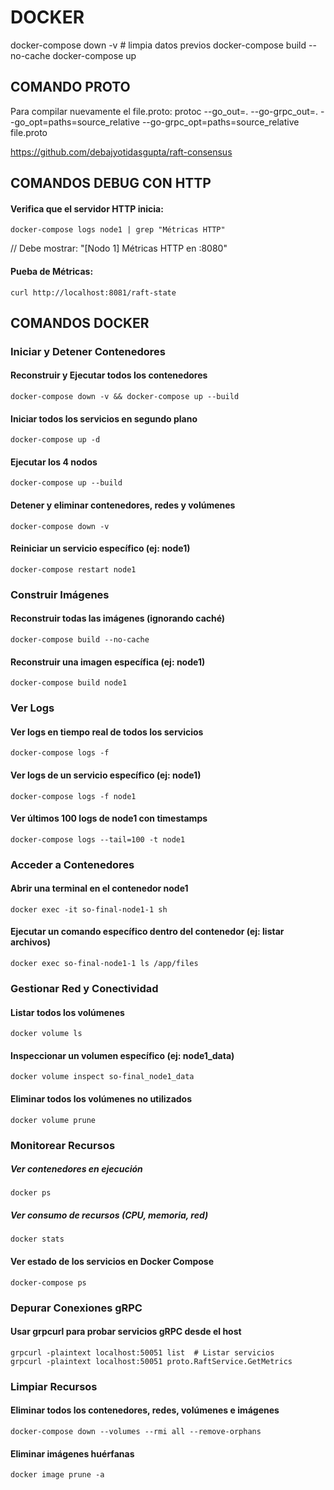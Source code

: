 # DOCKER
docker-compose down -v        # limpia datos previos
docker-compose build --no-cache
docker-compose up



## COMANDO PROTO
Para compilar nuevamente el file.proto:
protoc --go_out=. --go-grpc_out=.     --go_opt=paths=source_relative     --go-grpc_opt=paths=source_relative     file.proto



https://github.com/debajyotidasgupta/raft-consensus


## COMANDOS DEBUG CON HTTP
#### Verifica que el servidor HTTP inicia:
    docker-compose logs node1 | grep "Métricas HTTP"
// Debe mostrar: "[Nodo 1] Métricas HTTP en :8080"

#### Pueba de Métricas:
    curl http://localhost:8081/raft-state


## COMANDOS DOCKER
### Iniciar y Detener Contenedores
#### Reconstruir y Ejecutar todos los contenedores
    docker-compose down -v && docker-compose up --build

#### Iniciar todos los servicios en segundo plano
    docker-compose up -d

#### Ejecutar los 4 nodos
    docker-compose up --build

#### Detener y eliminar contenedores, redes y volúmenes
    docker-compose down -v

#### Reiniciar un servicio específico (ej: node1)
    docker-compose restart node1


### Construir Imágenes
#### Reconstruir todas las imágenes (ignorando caché)
    docker-compose build --no-cache

#### Reconstruir una imagen específica (ej: node1)
    docker-compose build node1

### Ver Logs

#### Ver logs en tiempo real de todos los servicios
    docker-compose logs -f

#### Ver logs de un servicio específico (ej: node1)
    docker-compose logs -f node1

#### Ver últimos 100 logs de node1 con timestamps
    docker-compose logs --tail=100 -t node1

### Acceder a Contenedores

#### Abrir una terminal en el contenedor node1
    docker exec -it so-final-node1-1 sh

#### Ejecutar un comando específico dentro del contenedor (ej: listar archivos)
    docker exec so-final-node1-1 ls /app/files

### Gestionar Red y Conectividad

#### Listar todos los volúmenes
    docker volume ls

#### Inspeccionar un volumen específico (ej: node1_data)
    docker volume inspect so-final_node1_data

#### Eliminar todos los volúmenes no utilizados
    docker volume prune

### Monitorear Recursos

##### Ver contenedores en ejecución
    docker ps

##### Ver consumo de recursos (CPU, memoria, red)
    docker stats

#### Ver estado de los servicios en Docker Compose
    docker-compose ps

### Depurar Conexiones gRPC

#### Usar grpcurl para probar servicios gRPC desde el host
    grpcurl -plaintext localhost:50051 list  # Listar servicios
    grpcurl -plaintext localhost:50051 proto.RaftService.GetMetrics

### Limpiar Recursos

#### Eliminar todos los contenedores, redes, volúmenes e imágenes
    docker-compose down --volumes --rmi all --remove-orphans

#### Eliminar imágenes huérfanas
    docker image prune -a
